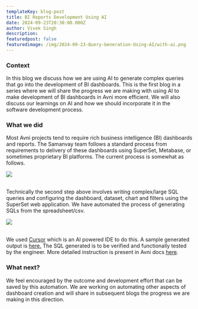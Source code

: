 ```yaml
---
templateKey: blog-post
title: BI Reports Development Using AI
date: 2024-09-23T20:30:00.000Z
author: Vivek Singh
description:
featuredpost: false
featuredimage: /img/2024-09-23-Query-Generation-Using-AI/with-ai.png
---
```


### Context

In this blog we discuss how we are using AI to generate complex queries that go into the development of BI dashboards. This is the first blog in a series where we will share the progress we are making with using AI to make development of BI dashboards in Avni more efficient. We will also discuss our learnings on AI and how we should incorporate it in the software development process.

### What we did

Most Avni projects tend to require rich business intelligence (BI) dashboards and reports. The Samanvay team follows a standard process from requirements to delivery of these dashboards using SuperSet, Metabase, or sometimes proprietary BI platforms. The current process is somewhat as follows.

<div style="width: 70%">
    <img src="/img/2024-09-23-Query-Generation-Using-AI/current.png">
</div>
<br/>

Technically the second step above involves writing complex/large SQL queries and configuring the dashboard, dataset, chart and filters using the SuperSet web application. We have automated the process of generating SQLs from the spreadsheet/csv.

<div style="width: 70%">
    <img src="/img/2024-09-23-Query-Generation-Using-AI/with-ai.png">
</div>
<br/>

We used [Cursor](https://www.cursor.com/) which is an AI powered IDE to do this. A sample generated output is [here.](https://github.com/avniproject/avni-website/blob/master/static/code-samples/ai-aggregate-query-gen-blog/anc-details.sql) The SQL generated is to be verified and functionally tested by the engineer. More detailed instruction is present in Avni docs [here](https://avni.readme.io/docs/ai-in-reporting).

### What next?

We feel encouraged by the outcome and development effort that can be saved by this automation. We are working on automating other aspects of dashboard creation and will share in subsequent blogs the progress we are making in this direction.

<br/>
<br/>
